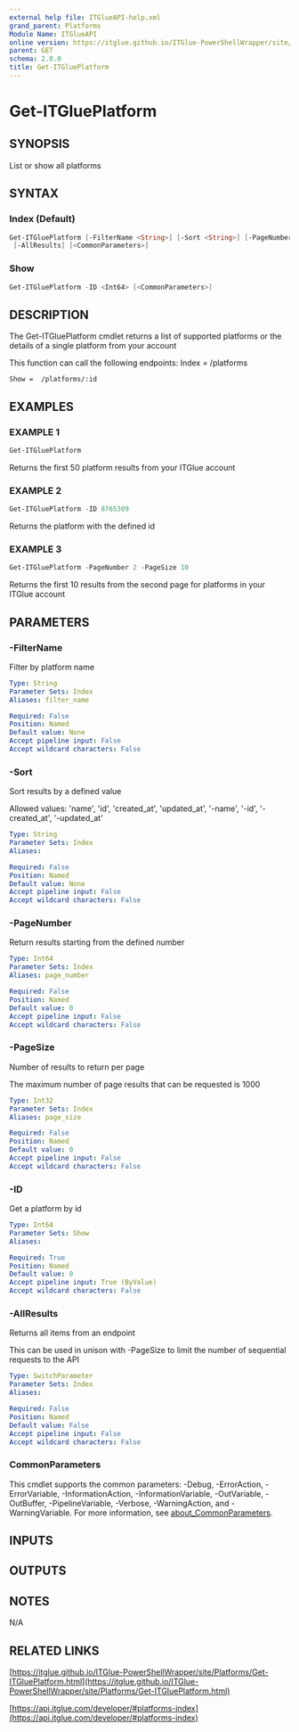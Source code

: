 ```yaml
---
external help file: ITGlueAPI-help.xml
grand_parent: Platforms
Module Name: ITGlueAPI
online version: https://itglue.github.io/ITGlue-PowerShellWrapper/site/Platforms/Get-ITGluePlatform.html
parent: GET
schema: 2.0.0
title: Get-ITGluePlatform
---
```


# Get-ITGluePlatform

## SYNOPSIS
List or show all platforms

## SYNTAX

### Index (Default)
```powershell
Get-ITGluePlatform [-FilterName <String>] [-Sort <String>] [-PageNumber <Int64>] [-PageSize <Int32>]
 [-AllResults] [<CommonParameters>]
```

### Show
```powershell
Get-ITGluePlatform -ID <Int64> [<CommonParameters>]
```

## DESCRIPTION
The Get-ITGluePlatform cmdlet returns a list of supported platforms
or the details of a single platform from your account

This function can call the following endpoints:
    Index = /platforms

    Show =  /platforms/:id

## EXAMPLES

### EXAMPLE 1
```powershell
Get-ITGluePlatform
```

Returns the first 50 platform results from your ITGlue account

### EXAMPLE 2
```powershell
Get-ITGluePlatform -ID 8765309
```

Returns the platform with the defined id

### EXAMPLE 3
```powershell
Get-ITGluePlatform -PageNumber 2 -PageSize 10
```

Returns the first 10 results from the second page for platforms
in your ITGlue account

## PARAMETERS

### -FilterName
Filter by platform name

```yaml
Type: String
Parameter Sets: Index
Aliases: filter_name

Required: False
Position: Named
Default value: None
Accept pipeline input: False
Accept wildcard characters: False
```

### -Sort
Sort results by a defined value

Allowed values:
'name', 'id', 'created_at', 'updated_at',
'-name', '-id', '-created_at', '-updated_at'

```yaml
Type: String
Parameter Sets: Index
Aliases:

Required: False
Position: Named
Default value: None
Accept pipeline input: False
Accept wildcard characters: False
```

### -PageNumber
Return results starting from the defined number

```yaml
Type: Int64
Parameter Sets: Index
Aliases: page_number

Required: False
Position: Named
Default value: 0
Accept pipeline input: False
Accept wildcard characters: False
```

### -PageSize
Number of results to return per page

The maximum number of page results that can be
requested is 1000

```yaml
Type: Int32
Parameter Sets: Index
Aliases: page_size

Required: False
Position: Named
Default value: 0
Accept pipeline input: False
Accept wildcard characters: False
```

### -ID
Get a platform by id

```yaml
Type: Int64
Parameter Sets: Show
Aliases:

Required: True
Position: Named
Default value: 0
Accept pipeline input: True (ByValue)
Accept wildcard characters: False
```

### -AllResults
Returns all items from an endpoint

This can be used in unison with -PageSize to limit the number of
sequential requests to the API

```yaml
Type: SwitchParameter
Parameter Sets: Index
Aliases:

Required: False
Position: Named
Default value: False
Accept pipeline input: False
Accept wildcard characters: False
```

### CommonParameters
This cmdlet supports the common parameters: -Debug, -ErrorAction, -ErrorVariable, -InformationAction, -InformationVariable, -OutVariable, -OutBuffer, -PipelineVariable, -Verbose, -WarningAction, and -WarningVariable. For more information, see [about_CommonParameters](http://go.microsoft.com/fwlink/?LinkID=113216).

## INPUTS

## OUTPUTS

## NOTES
N/A

## RELATED LINKS

[https://itglue.github.io/ITGlue-PowerShellWrapper/site/Platforms/Get-ITGluePlatform.html](https://itglue.github.io/ITGlue-PowerShellWrapper/site/Platforms/Get-ITGluePlatform.html)

[https://api.itglue.com/developer/#platforms-index](https://api.itglue.com/developer/#platforms-index)

